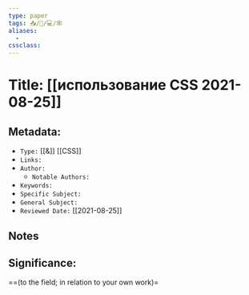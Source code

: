 ```yaml
---
type: paper
tags: 📥️/📜️/💻/🕸
aliases:
  - 
cssclass: 
---
```




# Title: **[[использование CSS 2021-08-25]]**


## Metadata:

- `Type:` [[&]] [[CSS]]
- `Links:`
- `Author:` 
	- `Notable Authors:` 
- `Keywords:` 
- `Specific Subject:` 
- `General Subject:` 
- `Reviewed Date:` [[2021-08-25]]


## Notes


## Significance:
==(to the field; in relation to your own work)=


